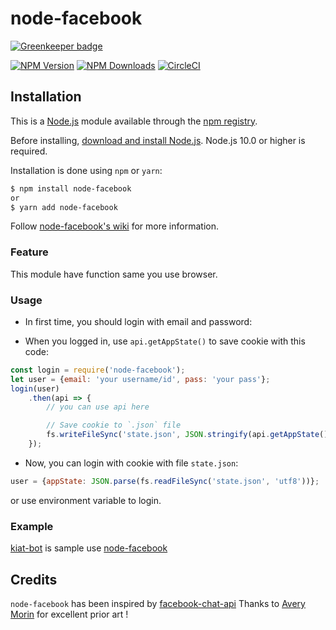 # node-facebook

[![Greenkeeper badge](https://badges.greenkeeper.io/Hongarc/node-facebook.svg)](https://greenkeeper.io/)

  [![NPM Version][npm-image]][npm-url]
  [![NPM Downloads][downloads-image]][downloads-url]
  [![CircleCI][circleci-image]][circleci-url]

## Installation

This is a [Node.js](https://nodejs.org/en/) module available through the
[npm registry](https://www.npmjs.com/).

Before installing, [download and install Node.js](https://nodejs.org/en/download/).
Node.js 10.0 or higher is required.

Installation is done using `npm` or `yarn`:

```bash
$ npm install node-facebook
or
$ yarn add node-facebook
```

Follow [node-facebook's wiki](https://github.com/Hongarc/node-facebook/wiki)
for more information.

### Feature

This module have function same you use browser.

### Usage

- In first time, you should login with email and password:

- When you logged in, use `api.getAppState()` to save cookie with this code:

```js
const login = require('node-facebook');
let user = {email: 'your username/id', pass: 'your pass'};
login(user)
    .then(api => {
        // you can use api here

        // Save cookie to `.json` file
        fs.writeFileSync('state.json', JSON.stringify(api.getAppState()));
    });
```

- Now, you can login with cookie with file `state.json`:

```js
user = {appState: JSON.parse(fs.readFileSync('state.json', 'utf8'))};
```

or use environment variable to login.

### Example

[kiat-bot](https://github.com/Hongarc/kiat-bot) is sample use [node-facebook](https://github.com/Hongarc/node-facebook)

## Credits

`node-facebook` has been inspired by [facebook-chat-api](https://github.com/Schmavery/facebook-chat-api)
Thanks to [Avery Morin](https://github.com/Schmavery) for excellent prior art !

[npm-image]: https://img.shields.io/npm/v/node-facebook.svg
[npm-url]: https://npmjs.org/package/node-facebook
[downloads-image]: https://img.shields.io/npm/dm/node-facebook.svg
[downloads-url]: https://npmjs.org/package/node-facebook
[circleci-image]: https://circleci.com/gh/Hongarc/node-facebook.svg?style=shield&circle-token=c610044c788b4dbe2ed19f9a27a19afc37cacf57
[circleci-url]: https://circleci.com/gh/Hongarc/node-facebook
